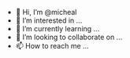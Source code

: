 - 👋 Hi, I’m @micheal
- 👀 I’m interested in ...
- 🌱 I’m currently learning ...
- 💞️ I’m looking to collaborate on ...
- 📫 How to reach me ...

<!---
micheal/micheal is a ✨ special ✨ repository because its `README.md` (this file) appears on your GitHub profile.
You can click the Preview link to take a look at your changes.
--->
